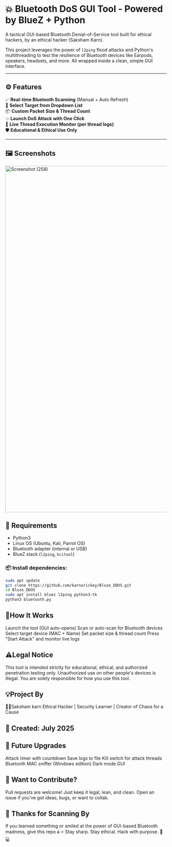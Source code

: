 # 💥 Bluetooth DoS GUI Tool - Powered by BlueZ + Python

A tactical GUI-based Bluetooth Denial-of-Service tool built for ethical hackers, by an ethical hacker (Saksham Karn).

This project leverages the power of `l2ping` flood attacks and Python's multithreading to test the resilience of Bluetooth devices like Earpods, speakers, headsets, and more. All wrapped inside a clean, simple GUI interface.

---

## ⚙️ Features

✅ **Real-time Bluetooth Scanning** (Manual + Auto Refresh)  
🧠 **Select Target from Dropdown List**  
📦 **Custom Packet Size & Thread Count**  
💥 **Launch DoS Attack with One Click**  
📡 **Live Thread Execution Monitor (per thread logs)**  
🛡️ **Educational & Ethical Use Only**

---

## 🖼️ Screenshots
<img width="1920" height="1080" alt="Screenshot (258)" src="https://github.com/user-attachments/assets/b8612010-932d-4dc5-b9b8-401955bed9d5" />


## 🧰 Requirements

- Python3
- Linux OS (Ubuntu, Kali, Parrot OS)  
- Bluetooth adapter (internal or USB)  
- BlueZ stack (`l2ping`, `hcitool`)

### 📦 Install dependencies:
```bash
sudo apt update
git clone https://github.com/karnarickey/Bluze_DDOS.git
cd Bluze_DDOS
sudo apt install bluez l2ping python3-tk
python3 bluetooth.py
```
## 🚀How It Works
Launch the tool (GUI auto-opens)
Scan or auto-scan for Bluetooth devices
Select target device (MAC + Name)
Set packet size & thread count
Press "Start Attack" and monitor live logs

## ⚠️Legal Notice
This tool is intended strictly for educational, ethical, and authorized penetration testing only.
Unauthorized use on other people's devices is illegal.
You are solely responsible for how you use this tool.

## 💡Project By
👨‍💻Saksham karn
Ethical Hacker | Security Learner | Creator of Chaos for a Cause
## 📅 Created: July 2025

## 💭 Future Upgrades
Attack timer with countdown
Save logs to file
Kill switch for attack threads
Bluetooth MAC sniffer (Windows edition)
Dark mode GUI

## 📩 Want to Contribute?
Pull requests are welcome! Just keep it legal, lean, and clean.
Open an issue if you’ve got ideas, bugs, or want to collab.

## 🙏 Thanks for Scanning By
If you learned something or smiled at the power of GUI-based Bluetooth madness, give this repo a ⭐
Stay sharp. Stay ethical. Hack with purpose. 🧠💻


